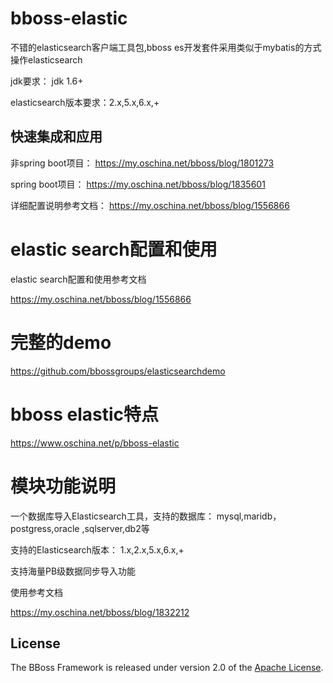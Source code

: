 # bboss-elastic

不错的elasticsearch客户端工具包,bboss es开发套件采用类似于mybatis的方式操作elasticsearch

jdk要求： jdk 1.6+

elasticsearch版本要求：2.x,5.x,6.x,+

## 快速集成和应用 
非spring boot项目：
https://my.oschina.net/bboss/blog/1801273 

spring boot项目：
https://my.oschina.net/bboss/blog/1835601

详细配置说明参考文档：
https://my.oschina.net/bboss/blog/1556866
# elastic search配置和使用

elastic search配置和使用参考文档
 
https://my.oschina.net/bboss/blog/1556866 
# 完整的demo
https://github.com/bbossgroups/elasticsearchdemo

# bboss elastic特点
https://www.oschina.net/p/bboss-elastic

# 模块功能说明
一个数据库导入Elasticsearch工具，支持的数据库：
mysql,maridb，postgress,oracle ,sqlserver,db2等

支持的Elasticsearch版本：
1.x,2.x,5.x,6.x,+

支持海量PB级数据同步导入功能

使用参考文档

https://my.oschina.net/bboss/blog/1832212



## License

The BBoss Framework is released under version 2.0 of the [Apache License][].

[Apache License]: http://www.apache.org/licenses/LICENSE-2.0